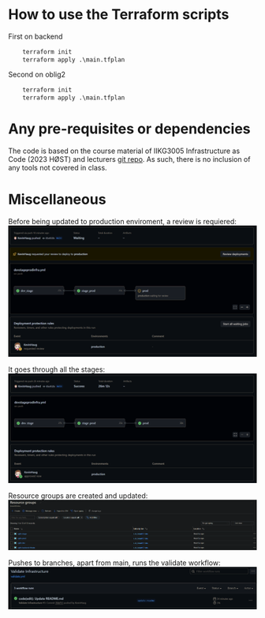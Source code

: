 # How to use the Terraform scripts
First on backend
```
    terraform init
    terraform apply .\main.tfplan
```
Second on oblig2
```
    terraform init
    terraform apply .\main.tfplan
```

# Any pre-requisites or dependencies
The code is based on the course material of IIKG3005 Infrastructure as Code (2023 HØST) and lecturers [git repo](https://github.com/torivarm/iac-terraform/).
As such, there is no inclusion of any tools not covered in class.

# Miscellaneous

Before being updated to production enviroment, a review is requiered:
![image](/images/reviewRequest.PNG)

It goes through all the stages:
![image](/images/mergePullRequestSuccess.PNG)

Resource groups are created and updated:
![image](/images/resourceGroups.PNG)

Pushes to branches, apart from main, runs the validate workflow:
![image](/images/validate.PNG)
